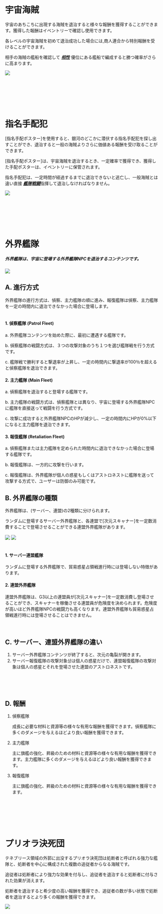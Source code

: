 ﻿# 宇宙海賊

 宇宙のあちこちに出現する海賊を退治すると様々な報酬を獲得することができます。獲得した報酬はイベントリーで確認し使用できます。

各レベルの宇宙海賊を初めて退治成功した場合には,商人連合から特別報酬を受けることができます。

相手の海賊の艦船を確認して [***<u>相性</u>***](jp/201normalship#艦船-相性-関係) 優位にある艦船で編成すると勝つ確率がさらに高まります。

![](http://d3bbxo4nelobc3.cloudfront.net/html/img/help/502_001pirate_fix.jpg)

<br>

<br>

<br>

<br>

<br>

# 指名手配犯

 [指名手配ポスター]を使用すると、銀河のどこかに潜伏する指名手配犯を探し出すことができ、退治すると一般の海賊よりさらに価値ある報酬を受け取ることができます。

[指名手配ポスター]は、宇宙海賊を退治するとき、一定確率で獲得でき、獲得した手配ポスターは、イベントリーに保管されます。

指名手配犯は、一定時間が経過するまでに退治できないと逃亡し、一般海賊とは違い直接 [***<u>艦隊戦闘</u>***](jp/503fleetbattle#艦隊戦)指揮して退治しなければなりません。

![](http://d3bbxo4nelobc3.cloudfront.net/html/img/help/502_002bounty.jpg)

<br>

<br>

<br>

<br>

<br>

# 外界艦隊

##### 外界艦隊は、宇宙に登場する外界艦隊NPCを退治するコンテンツです。

![](https://astrokings.s3.ap-northeast-2.amazonaws.com/html/img/help/502hunt_flow.jpg)

## A. 進行方式

外界艦隊の進行方式は、偵察、主力艦隊の順に進み、報復艦隊は偵察、主力艦隊を一定の時間内に退治できなかった場合に登場します。
<br>
<br>

#### 1. 偵察艦隊 (Patrol Fleet)

a. 外界艦隊コンテンツを始めた際に、最初に遭遇する艦隊です。

b. 偵察艦隊の戦闘方式は、３つの攻撃対象のうち１つを選び艦隊戦を行う方式です。

c. 艦隊戦で勝利すると撃退率が上昇し、一定の時間内に撃退率が100％を超えると偵察艦隊を退治できます。

#### 2. 主力艦隊 (Main Fleet)

a. 偵察艦隊を退治すると登場する艦隊です。

b. 主力艦隊の戦闘方式は、偵察艦隊とは異なり、宇宙に登場する外界艦隊NPCに艦隊を直接送って戦闘を行う方式です。

c. 攻撃に成功すると外界艦隊NPCのHPが減少し、一定の時間内にHPが0%以下になると主力艦隊を退治できます。

#### 3. 報復艦隊 (Retaliation Fleet)

a. 偵察艦隊または主力艦隊を定められた時間内に退治できなかった場合に登場する艦隊です。

b. 報復艦隊は、一方的に攻撃を行います。

c. 報復艦隊は、外界艦隊が個人の惑星もしくはアストロネストに艦隊を送って攻撃する方式で、ユーザーは防御のみ可能です。


## B. 外界艦隊の種類

外界艦隊は、(サーバー、連盟)の2種類に分けられます。

ランダムに登場するサーバー外界艦隊と、各連盟で[次元スキャナー]を一定数消費することで登場させることができる連盟外界艦隊があります。
<br>
<br>
![](https://astrokings.s3.ap-northeast-2.amazonaws.com/html/img/help/502hunt_event.jpg)
![](https://astrokings.s3.ap-northeast-2.amazonaws.com/html/img/help/502hunt_scanner.jpg)
<br>
<br>
#### 1. サーバー連盟艦隊

ランダムに登場する外界艦隊で、貿易惑星占領戦進行時には登場しない特徴があります。

#### 2. 連盟外界艦隊

連盟外界艦隊は、G3以上の連盟員が[次元スキャナー]を一定数消費し登場させることができ、スキャナーを稼働させる連盟員が危険度を決められます。危険度が高いほど外界艦隊NPCの戦闘力も高くなります。連盟外界艦隊も貿易惑星占領戦進行時には登場させることはできません。
<br>
<br>
<br>
## C. サーバー、連盟外界艦隊の違い
1. サーバー外界艦隊コンテンツが終了すると、次元の亀裂が開きます。
2. サーバー報復艦隊の攻撃対象상は個人の惑星だけで、連盟報復艦隊の攻撃対象は個人の惑星とそれを登場させた連盟のアストロネストです。

<br>
<br>
<br>

## D. 報酬
1. 偵察艦隊

   成長に必要な材料と資源等の様々な有用な報酬を獲得できます。偵察艦隊に多くのダメージを与えるほどより良い報酬を獲得できます。

2. 主力艦隊

   主に旗艦の強化、昇級のための材料と資源等の様々な有用な報酬を獲得できます。主力艦隊に多くのダメージを与えるほどより良い報酬を獲得できます。

3. 報復艦隊

   主に旗艦の強化、昇級のための材料と資源等の様々な有用な報酬を獲得できます。

<br>

<br>

<br>

<br>

<br>

# プリオラ決死団

テネブリース領域の外郭に出没するプリオラ決死団は処断者と呼ばれる強力な艦隊と、処断者を中心に構成された複数の追従者からなる海賊です。

追従者は処断者により強力な効果を付与し、追従者を退治すると処断者に付与された効果が消えます。

処断者を退治すると希少度の高い報酬を獲得でき、追従者の数が多い状態で処断者を退治するとより多くの報酬を獲得できます。

![](https://d3bbxo4nelobc3.cloudfront.net/html/img/help/502_005.jpg)
